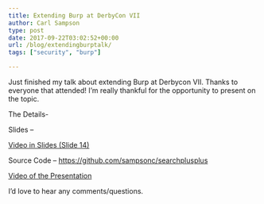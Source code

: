 ```yaml
---
title: Extending Burp at DerbyCon VII
author: Carl Sampson
type: post
date: 2017-09-22T03:02:52+00:00
url: /blog/extendingburptalk/
tags: ["security", "burp"]

---
```

Just finished my talk about extending Burp at Derbycon VII. Thanks to everyone that attended! I&#8217;m really thankful for the opportunity to present on the topic.

The Details-

Slides &#8211;

[Video in Slides (Slide 14)](https://chs.us/extendingburp/ExtendingBurp.mp4)

Source Code &#8211; <a href="https://github.com/sampsonc/searchplusplus" target="_blank" rel="noopener">https://github.com/sampsonc/searchplusplus</a>

[Video of the Presentation](https://www.irongeek.com/i.php?page=videos/derbycon7/s08-extending-burp-carl-sampson)

I&#8217;d love to hear any comments/questions.

